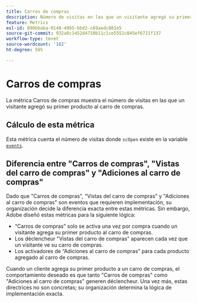 ```yaml
---
title: Carros de compras
description: Número de visitas en las que un visitante agregó su primer producto al carro de compras.
feature: Metrics
exl-id: 890bbaba-0140-4995-bbd2-c69aedc801e5
source-git-commit: 932a6c1452d4710b11c1ce5551c845ef6721f137
workflow-type: tm+mt
source-wordcount: '162'
ht-degree: 56%

---
```


# Carros de compras

La métrica Carros de compras muestra el número de visitas en las que un visitante agregó su primer producto al carro de compras.

## Cálculo de esta métrica

Esta métrica cuenta el número de visitas donde `scOpen` existe en la variable [`events`](/help/implement/vars/page-vars/events/events-overview.md).

## Diferencia entre &quot;Carros de compras&quot;, &quot;Vistas del carro de compras&quot; y &quot;Adiciones al carro de compras&quot;

Dado que &quot;Carros de compras&quot;, &quot;Vistas del carro de compras&quot; y &quot;Adiciones al carro de compras&quot; son eventos que requieren implementación, su organización decide la diferencia exacta entre estas métricas. Sin embargo, Adobe diseñó estas métricas para la siguiente lógica:

* “Carros de compras” solo se activa una vez por compra cuando un visitante agrega su primer producto al carro de compras.
* Los déclencheur &quot;Vistas del carro de compras&quot; aparecen cada vez que un visitante ve su carro de compras.
* Los activadores de “Adiciones al carro de compras” para cada producto agregado al carro de compras.

Cuando un cliente agrega su primer producto a un carro de compras, el comportamiento deseado es que tanto &quot;Carros de compras&quot; como &quot;Adiciones al carro de compras&quot; generen déclencheur. Una vez más, estas directrices no son concretas; su organización determina la lógica de implementación exacta.
